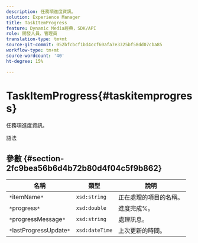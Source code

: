```yaml
---
description: 任務項進度資訊。
solution: Experience Manager
title: TaskItemProgress
feature: Dynamic Media經典，SDK/API
role: 開發人員、管理員
translation-type: tm+mt
source-git-commit: 052bfcbcf1bd4ccf60afa7e3325bf58dd07cba85
workflow-type: tm+mt
source-wordcount: '40'
ht-degree: 15%

---
```



# TaskItemProgress{#taskitemprogress}

任務項進度資訊。

語法

## 參數 {#section-2fc9bea56b6d4b72b80d4f04c5f9b862}

| 名稱 | 類型 | 說明 |
|---|---|---|
| `*`itemName`*` | `xsd:string` | 正在處理的項目的名稱。 |
| `*`progress`*` | `xsd:double` | 進度完成%。 |
| `*`progressMessage`*` | `xsd:string` | 處理訊息。 |
| `*`lastProgressUpdate`*` | `xsd:dateTime` | 上次更新的時間。 |

